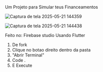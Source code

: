 Um Projeto para Simular teus Financeamentos

![Captura de tela 2025-05-21 144359](https://github.com/user-attachments/assets/f5c8fe90-1dde-4f27-97f3-77c7d682e9e6)

![Captura de tela 2025-05-21 144438](https://github.com/user-attachments/assets/55a7a3d5-a510-4f08-81f3-cab8addcac6d)


Feito no: Firebase studio
Usando Flutter

1. De fork
2. Clique no botao direito dentro da pasta
3. "Abrir Terminal"
4. Code .
5. E Execute

